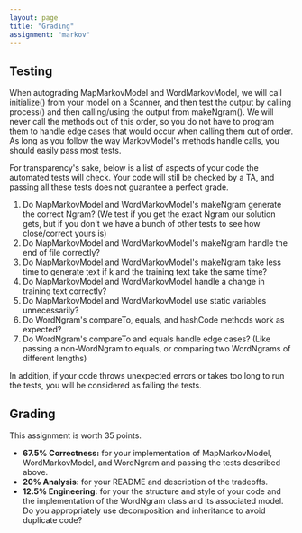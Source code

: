 ```yaml
---
layout: page
title: "Grading"
assignment: "markov"
---
```

## Testing
When autograding MapMarkovModel and WordMarkovModel, we will call initialize() from your model on a Scanner, and then test the output by calling process() and then calling/using the output from makeNgram(). We will never call the methods out of this order, so you do not have to program them to handle edge cases that would occur when calling them out of order. As long as you follow the way MarkovModel's methods handle calls, you should easily pass most tests.

For transparency's sake, below is a list of aspects of your code the automated tests will check. Your code will still be checked by a TA, and passing all these tests does not guarantee a perfect grade. 

<ol>
<li>Do MapMarkovModel and WordMarkovModel's makeNgram generate the correct Ngram? (We test if you get the exact Ngram our solution gets, but if you don't we have a bunch of other tests to see how close/correct yours is)</li>
<li>Do MapMarkovModel and WordMarkovModel's makeNgram handle the end of file correctly? </li>
<li>Do MapMarkovModel and WordMarkovModel's makeNgram take less time to generate text if k and the training text take the same time? </li>
<li>Do MapMarkovModel and WordMarkovModel handle a change in training text correctly?</li>
<li>Do MapMarkovModel and WordMarkovModel use static variables unnecessarily?</li>
<li>Do WordNgram's compareTo, equals, and hashCode methods work as expected?</li>
<li>Do WordNgram's compareTo and equals handle edge cases? (Like passing a non-WordNgram to equals, or comparing two WordNgrams of different lengths)</li>
</ol>
In addition, if your code throws unexpected errors or takes too long to run the tests, you will be considered as failing the tests.

## Grading
This assignment is worth 35 points. 

<ul>
<li> <strong>67.5% Correctness:</strong> for your implementation of MapMarkovModel, WordMarkovModel, and WordNgram and passing the tests described above.</li>
<li> <strong>20% Analysis:</strong> for your README and description of the tradeoffs.
<li> <strong>12.5% Engineering:</strong> for your the structure and style of your code and the implementation of the WordNgram class and its associated model. Do you appropriately use decomposition and inheritance to avoid duplicate code? </li>
</ul>

